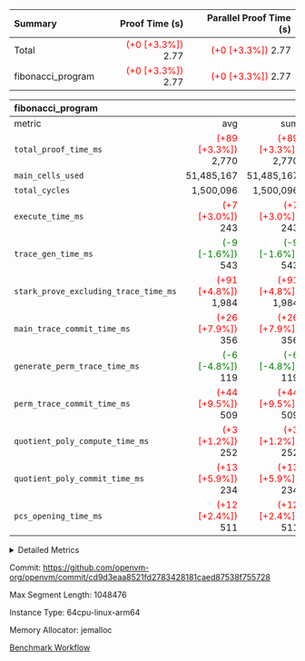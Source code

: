 | Summary | Proof Time (s) | Parallel Proof Time (s) |
|:---|---:|---:|
| Total | <span style='color: red'>(+0 [+3.3%])</span> 2.77 | <span style='color: red'>(+0 [+3.3%])</span> 2.77 |
| fibonacci_program | <span style='color: red'>(+0 [+3.3%])</span> 2.77 | <span style='color: red'>(+0 [+3.3%])</span> 2.77 |


| fibonacci_program |||||
|:---|---:|---:|---:|---:|
|metric|avg|sum|max|min|
| `total_proof_time_ms ` | <span style='color: red'>(+89 [+3.3%])</span> 2,770 | <span style='color: red'>(+89 [+3.3%])</span> 2,770 | <span style='color: red'>(+89 [+3.3%])</span> 2,770 | <span style='color: red'>(+89 [+3.3%])</span> 2,770 |
| `main_cells_used     ` |  51,485,167 |  51,485,167 |  51,485,167 |  51,485,167 |
| `total_cycles        ` |  1,500,096 |  1,500,096 |  1,500,096 |  1,500,096 |
| `execute_time_ms     ` | <span style='color: red'>(+7 [+3.0%])</span> 243 | <span style='color: red'>(+7 [+3.0%])</span> 243 | <span style='color: red'>(+7 [+3.0%])</span> 243 | <span style='color: red'>(+7 [+3.0%])</span> 243 |
| `trace_gen_time_ms   ` | <span style='color: green'>(-9 [-1.6%])</span> 543 | <span style='color: green'>(-9 [-1.6%])</span> 543 | <span style='color: green'>(-9 [-1.6%])</span> 543 | <span style='color: green'>(-9 [-1.6%])</span> 543 |
| `stark_prove_excluding_trace_time_ms` | <span style='color: red'>(+91 [+4.8%])</span> 1,984 | <span style='color: red'>(+91 [+4.8%])</span> 1,984 | <span style='color: red'>(+91 [+4.8%])</span> 1,984 | <span style='color: red'>(+91 [+4.8%])</span> 1,984 |
| `main_trace_commit_time_ms` | <span style='color: red'>(+26 [+7.9%])</span> 356 | <span style='color: red'>(+26 [+7.9%])</span> 356 | <span style='color: red'>(+26 [+7.9%])</span> 356 | <span style='color: red'>(+26 [+7.9%])</span> 356 |
| `generate_perm_trace_time_ms` | <span style='color: green'>(-6 [-4.8%])</span> 119 | <span style='color: green'>(-6 [-4.8%])</span> 119 | <span style='color: green'>(-6 [-4.8%])</span> 119 | <span style='color: green'>(-6 [-4.8%])</span> 119 |
| `perm_trace_commit_time_ms` | <span style='color: red'>(+44 [+9.5%])</span> 509 | <span style='color: red'>(+44 [+9.5%])</span> 509 | <span style='color: red'>(+44 [+9.5%])</span> 509 | <span style='color: red'>(+44 [+9.5%])</span> 509 |
| `quotient_poly_compute_time_ms` | <span style='color: red'>(+3 [+1.2%])</span> 252 | <span style='color: red'>(+3 [+1.2%])</span> 252 | <span style='color: red'>(+3 [+1.2%])</span> 252 | <span style='color: red'>(+3 [+1.2%])</span> 252 |
| `quotient_poly_commit_time_ms` | <span style='color: red'>(+13 [+5.9%])</span> 234 | <span style='color: red'>(+13 [+5.9%])</span> 234 | <span style='color: red'>(+13 [+5.9%])</span> 234 | <span style='color: red'>(+13 [+5.9%])</span> 234 |
| `pcs_opening_time_ms ` | <span style='color: red'>(+12 [+2.4%])</span> 511 | <span style='color: red'>(+12 [+2.4%])</span> 511 | <span style='color: red'>(+12 [+2.4%])</span> 511 | <span style='color: red'>(+12 [+2.4%])</span> 511 |



<details>
<summary>Detailed Metrics</summary>

| group | num_segments | keygen_time_ms | commit_exe_time_ms |
| --- | --- | --- | --- |
| fibonacci_program | 1 | 259 | 4 | 

| group | air_name | quotient_deg | interactions | constraints |
| --- | --- | --- | --- | --- |
| fibonacci_program | AccessAdapterAir<16> | 2 | 5 | 12 | 
| fibonacci_program | AccessAdapterAir<2> | 2 | 5 | 12 | 
| fibonacci_program | AccessAdapterAir<32> | 2 | 5 | 12 | 
| fibonacci_program | AccessAdapterAir<4> | 2 | 5 | 12 | 
| fibonacci_program | AccessAdapterAir<8> | 2 | 5 | 12 | 
| fibonacci_program | BitwiseOperationLookupAir<8> | 2 | 2 | 4 | 
| fibonacci_program | MemoryMerkleAir<8> | 2 | 4 | 39 | 
| fibonacci_program | PersistentBoundaryAir<8> | 2 | 3 | 7 | 
| fibonacci_program | PhantomAir | 2 | 3 | 5 | 
| fibonacci_program | Poseidon2PeripheryAir<BabyBearParameters>, 1> | 2 | 1 | 286 | 
| fibonacci_program | ProgramAir | 1 | 1 | 4 | 
| fibonacci_program | RangeTupleCheckerAir<2> | 1 | 1 | 4 | 
| fibonacci_program | Rv32HintStoreAir | 2 | 18 | 28 | 
| fibonacci_program | VariableRangeCheckerAir | 1 | 1 | 4 | 
| fibonacci_program | VmAirWrapper<Rv32BaseAluAdapterAir, BaseAluCoreAir<4, 8> | 2 | 20 | 37 | 
| fibonacci_program | VmAirWrapper<Rv32BaseAluAdapterAir, LessThanCoreAir<4, 8> | 2 | 18 | 40 | 
| fibonacci_program | VmAirWrapper<Rv32BaseAluAdapterAir, ShiftCoreAir<4, 8> | 2 | 24 | 91 | 
| fibonacci_program | VmAirWrapper<Rv32BranchAdapterAir, BranchEqualCoreAir<4> | 2 | 11 | 20 | 
| fibonacci_program | VmAirWrapper<Rv32BranchAdapterAir, BranchLessThanCoreAir<4, 8> | 2 | 13 | 35 | 
| fibonacci_program | VmAirWrapper<Rv32CondRdWriteAdapterAir, Rv32JalLuiCoreAir> | 2 | 10 | 18 | 
| fibonacci_program | VmAirWrapper<Rv32JalrAdapterAir, Rv32JalrCoreAir> | 2 | 16 | 20 | 
| fibonacci_program | VmAirWrapper<Rv32LoadStoreAdapterAir, LoadSignExtendCoreAir<4, 8> | 2 | 18 | 33 | 
| fibonacci_program | VmAirWrapper<Rv32LoadStoreAdapterAir, LoadStoreCoreAir<4> | 2 | 17 | 40 | 
| fibonacci_program | VmAirWrapper<Rv32MultAdapterAir, DivRemCoreAir<4, 8> | 2 | 25 | 84 | 
| fibonacci_program | VmAirWrapper<Rv32MultAdapterAir, MulHCoreAir<4, 8> | 2 | 24 | 31 | 
| fibonacci_program | VmAirWrapper<Rv32MultAdapterAir, MultiplicationCoreAir<4, 8> | 2 | 19 | 19 | 
| fibonacci_program | VmAirWrapper<Rv32RdWriteAdapterAir, Rv32AuipcCoreAir> | 2 | 12 | 14 | 
| fibonacci_program | VmConnectorAir | 2 | 5 | 10 | 

| group | air_name | segment | rows | prep_cols | perm_cols | main_cols | cells |
| --- | --- | --- | --- | --- | --- | --- | --- |
| fibonacci_program | AccessAdapterAir<8> | 0 | 32 |  | 16 | 17 | 1,056 | 
| fibonacci_program | BitwiseOperationLookupAir<8> | 0 | 65,536 | 3 | 8 | 2 | 655,360 | 
| fibonacci_program | MemoryMerkleAir<8> | 0 | 256 |  | 16 | 32 | 12,288 | 
| fibonacci_program | PersistentBoundaryAir<8> | 0 | 32 |  | 12 | 20 | 1,024 | 
| fibonacci_program | PhantomAir | 0 | 1 |  | 12 | 6 | 18 | 
| fibonacci_program | Poseidon2PeripheryAir<BabyBearParameters>, 1> | 0 | 256 |  | 8 | 300 | 78,848 | 
| fibonacci_program | ProgramAir | 0 | 4,096 |  | 8 | 10 | 73,728 | 
| fibonacci_program | RangeTupleCheckerAir<2> | 0 | 524,288 | 2 | 8 | 1 | 4,718,592 | 
| fibonacci_program | Rv32HintStoreAir | 0 | 4 |  | 44 | 32 | 304 | 
| fibonacci_program | VariableRangeCheckerAir | 0 | 262,144 | 2 | 8 | 1 | 2,359,296 | 
| fibonacci_program | VmAirWrapper<Rv32BaseAluAdapterAir, BaseAluCoreAir<4, 8> | 0 | 1,048,576 |  | 52 | 36 | 92,274,688 | 
| fibonacci_program | VmAirWrapper<Rv32BaseAluAdapterAir, LessThanCoreAir<4, 8> | 0 | 524,288 |  | 40 | 37 | 40,370,176 | 
| fibonacci_program | VmAirWrapper<Rv32BranchAdapterAir, BranchEqualCoreAir<4> | 0 | 262,144 |  | 28 | 26 | 14,155,776 | 
| fibonacci_program | VmAirWrapper<Rv32BranchAdapterAir, BranchLessThanCoreAir<4, 8> | 0 | 8 |  | 32 | 32 | 512 | 
| fibonacci_program | VmAirWrapper<Rv32CondRdWriteAdapterAir, Rv32JalLuiCoreAir> | 0 | 131,072 |  | 28 | 18 | 6,029,312 | 
| fibonacci_program | VmAirWrapper<Rv32JalrAdapterAir, Rv32JalrCoreAir> | 0 | 16 |  | 36 | 28 | 1,024 | 
| fibonacci_program | VmAirWrapper<Rv32LoadStoreAdapterAir, LoadStoreCoreAir<4> | 0 | 16 |  | 52 | 41 | 1,488 | 
| fibonacci_program | VmAirWrapper<Rv32RdWriteAdapterAir, Rv32AuipcCoreAir> | 0 | 8 |  | 28 | 20 | 384 | 
| fibonacci_program | VmConnectorAir | 0 | 2 | 1 | 16 | 5 | 42 | 

| group | segment | trace_gen_time_ms | total_proof_time_ms | total_cycles | total_cells | stark_prove_excluding_trace_time_ms | quotient_poly_compute_time_ms | quotient_poly_commit_time_ms | perm_trace_commit_time_ms | pcs_opening_time_ms | main_trace_commit_time_ms | main_cells_used | generate_perm_trace_time_ms | execute_time_ms |
| --- | --- | --- | --- | --- | --- | --- | --- | --- | --- | --- | --- | --- | --- | --- |
| fibonacci_program | 0 | 543 | 2,770 | 1,500,096 | 160,733,916 | 1,984 | 252 | 234 | 509 | 511 | 356 | 51,485,167 | 119 | 243 | 

| group | segment | trace_height_constraint | weighted_sum | threshold |
| --- | --- | --- | --- | --- |
| fibonacci_program | 0 | 0 | 3,932,270 | 2,013,265,921 | 
| fibonacci_program | 0 | 1 | 10,748,264 | 2,013,265,921 | 
| fibonacci_program | 0 | 2 | 1,966,135 | 2,013,265,921 | 
| fibonacci_program | 0 | 3 | 10,748,300 | 2,013,265,921 | 
| fibonacci_program | 0 | 4 | 800 | 2,013,265,921 | 
| fibonacci_program | 0 | 5 | 288 | 2,013,265,921 | 
| fibonacci_program | 0 | 6 | 7,209,044 | 2,013,265,921 | 
| fibonacci_program | 0 | 7 |  | 2,013,265,921 | 
| fibonacci_program | 0 | 8 | 35,526,957 | 2,013,265,921 | 

</details>


Commit: https://github.com/openvm-org/openvm/commit/cd9d3eaa8521fd2783428181caed87538f755728

Max Segment Length: 1048476

Instance Type: 64cpu-linux-arm64

Memory Allocator: jemalloc

[Benchmark Workflow](https://github.com/openvm-org/openvm/actions/runs/13964841646)
